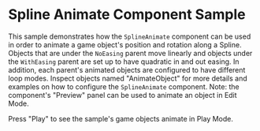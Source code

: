 # Spline Animate Component Sample

This sample demonstrates how the `SplineAnimate` component can be used in order to animate a game object's position and rotation along a Spline. Objects that are under the `NoEasing` parent move linearly and objects under the `WithEasing` parent are set up to have quadratic in and out easing. In addition, each parent's animated objects are configured to have different loop modes. Inspect objects named "AnimateObject" for more details and examples on how to configure the `SplineAnimate` component. Note: the component's "Preview" panel can be used to animate an object in Edit Mode.

Press "Play" to see the sample's game objects animate in Play Mode.
